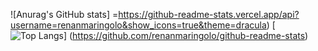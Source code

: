 ![Anurag's GitHub stats]
=https://github-readme-stats.vercel.app/api?username=renanmaringolo&show_icons=true&theme=dracula)
  [![Top Langs](https://github-readme-stats.vercel.app/api/top-langs/?username=renanmaringolo&layout=compact&show_icons=true&theme=dracula)]  (https://github.com/renanmaringolo/github-readme-stats)

<!--
**renanmaringolo/renanmaringolo** is a ✨ _special_ ✨ repository because its `README.md` (this file) appears on your GitHub profile.

Here are some ideas to get you started:

- 🔭 I’m currently working on ...
- 🌱 I’m currently learning ...
- 👯 I’m looking to collaborate on ...
- 🤔 I’m looking for help with ...
- 💬 Ask me about ...
- 📫 How to reach me: ...
- 😄 Pronouns: ...
- ⚡ Fun fact: ...
-->
